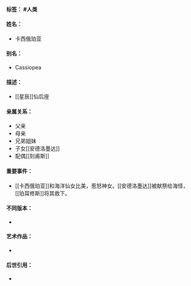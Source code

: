 #### 标签： #人类
#### 姓名：
- 卡西俄珀亚
#### 别名：
- Cassiopea
#### 描述：
- [[星辰]]仙后座
#### 亲属关系：
- 父亲
- 母亲
- 兄弟姐妹
- 子女[[安德洛墨达]]
- 配偶[[刻甫斯]]
#### 重要事件：
- [[卡西俄珀亚]]和海洋仙女比美，惹怒神女。[[安德洛墨达]]被献祭给海怪，[[珀耳修斯]]将其救下。
#### 不同版本：
- 
#### 艺术作品：
- 
#### 后世引用：
- 